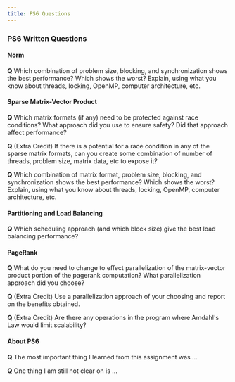```yaml
---
title: PS6 Questions
---
```


### PS6 Written Questions

#### Norm

**Q**
Which combination of problem size, blocking, and synchronization shows the best performance?  Which shows the worst?  Explain, using what you know about threads, locking, OpenMP, computer architecture, etc.

#### Sparse Matrix-Vector Product
**Q**
Which matrix formats (if any) need to be protected against race conditions?
What approach did you use to ensure safety?  Did that approach affect performance?

**Q**
(Extra Credit)
If there is a potential for a race condition in any of the sparse matrix formats, can you create some combination of number of threads, problem size, matrix data, etc to expose it?

**Q**
Which combination of matrix format, problem size, blocking, and synchronization shows the best performance?  Which shows the worst?  Explain, using what you know about threads, locking, OpenMP, computer architecture, etc.

#### Partitioning and Load Balancing
**Q**
Which scheduling approach (and which block size) give the best load balancing performance?

#### PageRank
**Q**
What do you need to change to effect parallelization of the matrix-vector product portion of the pagerank computation?  What parallelization approach did you choose?

**Q**
(Extra Credit)
Use a parallelization approach of your choosing and report on the benefits obtained.

**Q**
(Extra Credit)
Are there any operations in the program where Amdahl's Law would limit scalability?

#### About PS6
**Q**
The most important thing I learned from this assignment was ...

**Q**
One thing I am still not clear on is ...
